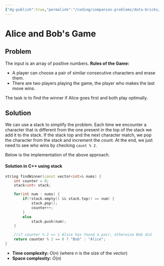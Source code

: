 ```yaml
---
{"dg-publish":true,"permalink":"/coding/companies-problems/data-bricks/alice-and-bob-s-game/","created":"2023-09-14T22:45:20.644+02:00","updated":"2023-09-14T22:57:40.621+02:00"}
---
```


# Alice and Bob's Game
## Problem
The input is an array of positive numbers.
**Rules of the Game:**
- A player can choose a pair of similar consecutive characters and erase them.
- There are two players playing the game, the player who makes the last move wins.

The task is to find the winner if Alice goes first and both play optimally.
## Solution
We can use a stack to simplify the problem. Each time we encounter a character that is different from the one present in the top of the stack we add it to the stack. If the stack top and the next character match, we pop the character from the stack and increment the count.
At the end, we just need to see who wins by checking `count % 2`.

Below is the implementation of the above approach.

#### Solution in C++ using stack
```cpp
string findWinner(const vector<int>& nums) {
    int counter = 0;
    stack<int> stack;

    for(int num : nums) {
        if(!stack.empty() && stack.top() == num) {
            stack.pop();
            counter++;
        }
        else
            stack.push(num);
    }

    //if counter % 2 == 1 Alice has found a pair, otherwise Bob did
    return counter % 2 == 0 ? "Bob" : "Alice";
}
```
- **Time complexity:** $O(n)$ (where _n_ is the size of the vector)
- **Space complexity:** $O(n)$
